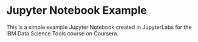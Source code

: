 # Jupyter Notebook Example
This is a simple example Jupyter Notebook created in JupyterLabs for the IBM Data Science Tools course on Coursera.
